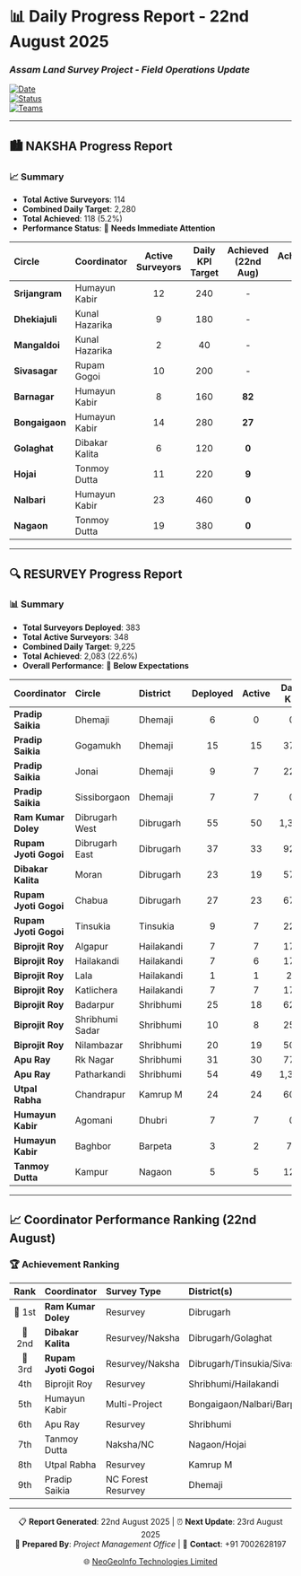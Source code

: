 # 📊 Daily Progress Report - **22nd August 2025**
### *Assam Land Survey Project - Field Operations Update*

[![Date](https://img.shields.io/badge/Report_Date-22nd_August_2025-blue)](https://github.com)  
[![Status](https://img.shields.io/badge/Status-Active_Operations-green)](https://github.com)  
[![Teams](https://img.shields.io/badge/Active_Teams-Multiple_Circles-orange)](https://github.com)  

---

## 🏙️ **NAKSHA Progress Report**

### 📈 **Summary**
- **Total Active Surveyors**: 114  
- **Combined Daily Target**: 2,280  
- **Total Achieved**: 118 (5.2%)  
- **Performance Status**: 🔴 **Needs Immediate Attention**



| **Circle** | **Coordinator** | **Active Surveyors** | **Daily KPI Target** | **Achieved (22nd Aug)** | **Achievement %** |
|:-----------|:----------------|:--------------------:|:-------------------:|:-----------------------:|:----------------:|
| **Srijangram** | Humayun Kabir | 12 | 240 | - | - |
| **Dhekiajuli** | Kunal Hazarika | 9 | 180 | - | - |
| **Mangaldoi** | Kunal Hazarika | 2 | 40 | - | - |
| **Sivasagar** | Rupam Gogoi | 10 | 200 | - | - |
| **Barnagar** | Humayun Kabir | 8 | 160 | **82** | **51.3%** |
| **Bongaigaon** | Humayun Kabir | 14 | 280 | **27** | **9.6%** |
| **Golaghat** | Dibakar Kalita | 6 | 120 | **0** | **0.0%** |
| **Hojai** | Tonmoy Dutta | 11 | 220 | **9** | **4.1%** |
| **Nalbari** | Humayun Kabir | 23 | 460 | **0** | **0.0%** |
| **Nagaon** | Tonmoy Dutta | 19 | 380 | **0** | **0.0%**

---

## 🔍 **RESURVEY Progress Report**

### 📊 **Summary**
- **Total Surveyors Deployed**: 383  
- **Total Active Surveyors**: 348  
- **Combined Daily Target**: 9,225  
- **Total Achieved**: 2,083 (22.6%)  
- **Overall Performance**: 🔴 **Below Expectations**



| **Coordinator** | **Circle** | **District** | **Deployed** | **Active** | **Daily KPI** | **Achieved** | **%** |
|:----------------|:-----------|:-------------|:------------:|:----------:|:-------------:|:------------:|:-----:|
| **Pradip Saikia** | Dhemaji | Dhemaji | 6 | 0 | 0 | 0 | 0.0% |
| **Pradip Saikia** | Gogamukh | Dhemaji | 15 | 15 | 375 | 0 | 0.0% |
| **Pradip Saikia** | Jonai | Dhemaji | 9 | 7 | 225 | 0 | 0.0% |
| **Pradip Saikia** | Sissiborgaon | Dhemaji | 7 | 7 | 0 | 0 | 0.0% |
| **Ram Kumar Doley** | Dibrugarh West | Dibrugarh | 55 | 50 | 1,375 | **564** | **41.0%** |
| **Rupam Jyoti Gogoi** | Dibrugarh East | Dibrugarh | 37 | 33 | 925 | **290** | **31.4%** |
| **Dibakar Kalita** | Moran | Dibrugarh | 23 | 19 | 575 | **207** | **36.0%** |
| **Rupam Jyoti Gogoi** | Chabua | Dibrugarh | 27 | 23 | 675 | **107** | **15.9%** |
| **Rupam Jyoti Gogoi** | Tinsukia | Tinsukia | 9 | 7 | 225 | **56** | **24.9%** |
| **Biprojit Roy** | Algapur | Hailakandi | 7 | 7 | 175 | **58** | **33.1%** |
| **Biprojit Roy** | Hailakandi | Hailakandi | 7 | 6 | 175 | **26** | **14.9%** |
| **Biprojit Roy** | Lala | Hailakandi | 1 | 1 | 25 | 0 | 0.0% |
| **Biprojit Roy** | Katlichera | Hailakandi | 7 | 7 | 175 | **59** | **33.7%** |
| **Biprojit Roy** | Badarpur | Shribhumi | 25 | 18 | 625 | **199** | **31.8%** |
| **Biprojit Roy** | Shribhumi Sadar | Shribhumi | 10 | 8 | 250 | **19** | **7.6%** |
| **Biprojit Roy** | Nilambazar | Shribhumi | 20 | 19 | 500 | **43** | **8.6%** |
| **Apu Ray** | Rk Nagar | Shribhumi | 31 | 30 | 775 | **131** | **16.9%** |
| **Apu Ray** | Patharkandi | Shribhumi | 54 | 49 | 1,350 | **133** | **9.9%** |
| **Utpal Rabha** | Chandrapur | Kamrup M | 24 | 24 | 600 | **38** | **6.3%** |
| **Humayun Kabir** | Agomani | Dhubri | 7 | 7 | 0 | 0 | 0.0% |
| **Humayun Kabir** | Baghbor | Barpeta | 3 | 2 | 75 | **89** | **118.7%** |
| **Tanmoy Dutta** | Kampur | Nagaon | 5 | 5 | 125 | **64** | **51.2%** 

---

## 📈 **Coordinator Performance Ranking (22nd August)**  

### 🏆 Achievement Ranking  

| **Rank** | **Coordinator** | **Survey Type** | **District(s)** | **Target** | **Achieved** | **Rate** |
|:--------:|:----------------|:----------------|:----------------|:----------:|:------------:|:-------:|
| 🥇 1st | **Ram Kumar Doley** | Resurvey | Dibrugarh | 1,375 | **564** | **41.0%** |
| 🥈 2nd | **Dibakar Kalita** | Resurvey/Naksha | Dibrugarh/Golaghat | 695 | **207** | **29.8%** |
| 🥉 3rd | **Rupam Jyoti Gogoi** | Resurvey/Naksha | Dibrugarh/Tinsukia/Sivasagar | 1,825 | **453** | **24.8%** |
| 4th | Biprojit Roy | Resurvey | Shribhumi/Hailakandi | 1,925 | **404** | **21.0%** |
| 5th | Humayun Kabir | Multi-Project | Bongaigaon/Nalbari/Barpeta/Dhubri | 1,415 | **198** | **14.0%** |
| 6th | Apu Ray | Resurvey | Shribhumi | 2,125 | **264** | **12.4%** |
| 7th | Tanmoy Dutta | Naksha/NC | Nagaon/Hojai | 770 | **73** | **9.5%** |
| 8th | Utpal Rabha | Resurvey | Kamrup M | 720 | **38** | **5.3%** |
| 9th | Pradip Saikia | NC Forest Resurvey | Dhemaji | 600 | **0** | **0.0%** |

---

<div align="center">

📋 **Report Generated**: 22nd August 2025 | ⏰ **Next Update**: 23rd August 2025  
👤 **Prepared By**: *Project Management Office* | 📧 **Contact**: +91 7002628197  

🌐 [NeoGeoInfo Technologies Limited](https://neogeoinfo.com/) 

</div>  
